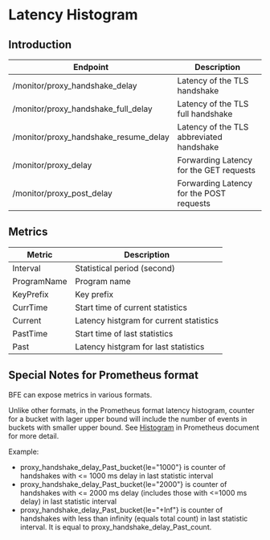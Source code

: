 # Latency Histogram

## Introduction

| Endpoint                              | Description       | 
| ------------------------------------- | ----------------- |
| /monitor/proxy_handshake_delay        | Latency of the TLS handshake |
| /monitor/proxy_handshake_full_delay   | Latency of the TLS full handshake |
| /monitor/proxy_handshake_resume_delay | Latency of the TLS abbreviated handshake |
| /monitor/proxy_delay                  | Forwarding Latency for the GET requests |
| /monitor/proxy_post_delay             | Forwarding Latency for the POST requests |

## Metrics

| Metric       | Description                               |
| ------------ | ----------------------------------------- |
| Interval     | Statistical period (second)               |
| ProgramName  | Program name                              |
| KeyPrefix    | Key prefix                                |
| CurrTime     | Start time of current statistics          |
| Current      | Latency histgram for current statistics   |
| PastTime     | Start time of last statistics             |
| Past         | Latency histgram for last statistics      |

## Special Notes for Prometheus format

BFE can expose metrics in various formats. 

Unlike other formats, in the Prometheus format latency histogram, counter for a bucket with lager upper bound will include the number of events in buckets with smaller upper bound.  See [Histogram](https://prometheus.io/docs/concepts/metric_types/#histogram) in Prometheus document for more detail.  

Example:

- proxy_handshake_delay_Past_bucket{le="1000"} is counter of handshakes with <= 1000 ms delay in last statistic interval
- proxy_handshake_delay_Past_bucket{le="2000"} is counter of handshakes with <= 2000 ms delay (includes those with <=1000 ms delay) in last statistic interval
- proxy_handshake_delay_Past_bucket{le="+Inf"} is counter of handshakes with less than infinity (equals total count) in last statistic interval. It is equal to proxy_handshake_delay_Past_count.

